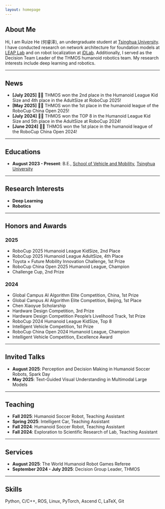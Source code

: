 ```yaml
---
layout: homepage
---
```


## About Me

Hi, I am Ruize He (何睿泽), an undergraduate student at [Tsinghua University](https://www.tsinghua.edu.cn). I have conducted research on network architecture for foundation models at [LEAP Lab](https://www.leaplab.ai) and on robot localization at [iDLab](http://182.92.169.58/thulab/labweb). Additionally, I served as the Decision Team Leader of the THMOS humanoid robotics team. My research interests include deep learning and robotics.

---

## News

- **[July 2025]** 🎉🎉 THMOS won the 2nd place in the Humanoid League Kid Size and 4th place in the AdultSize at RoboCup 2025!
- **[May 2025]** 🎉🎉 THMOS won the 1st place in the humanoid league of the RoboCup China Open 2025!
- **[July 2024]** 🎉🎉 THMOS won the TOP 8 in the Humanoid League Kid Size and 5th place in the AdultSize at RoboCup 2024!
- **[June 2024]** 🎉🎉 THMOS won the 1st place in the humanoid league of the RoboCup China Open 2024!

---

## Educations

- **August 2023 - Present**: B.E., [School of Vehicle and Mobility](https://www.svm.tsinghua.edu.cn), [Tsinghua University](https://www.tsinghua.edu.cn)

---

## Research Interests

- **Deep Learning**
- **Robotics**

---

## Honors and Awards

### 2025

- RoboCup 2025 Humanoid League KidSize, 2nd Place
- RoboCup 2025 Humanoid League AdultSize, 4th Place
- Toyota × Future Mobility Innovation Challenge, 1st Prize
- RoboCup China Open 2025 Humanoid League, Champion
- Challenge Cup, 2nd Prize

### 2024

- Global Campus AI Algorithm Elite Competition, China, 1st Prize
- Global Campus AI Algorithm Elite Competition, Beijing, 1st Place
- Chen Xiaoyue Scholarship
- Hardware Design Competition, 3rd Prize
- Hardware Design Competition People’s Livelihood Track, 1st Prize
- RoboCup 2024 Humanoid League KidSize, Top 8
- Intelligent Vehicle Competition, 1st Prize
- RoboCup China Open 2024 Humanoid League, Champion
- Intelligent Vehicle Competition, Excellence Award

---

## Invited Talks

- **August 2025**: Perception and Decision Making in Humanoid Soccer Robots, Spark Day
- **May 2025**: Text-Guided Visual Understanding in Multimodal Large Models

---

## Teaching

- **Fall 2025**: Humanoid Soccer Robot, Teaching Assistant
- **Spring 2025**: Intelligent Car, Teaching Assistant
- **Fall 2024**: Humanoid Soccer Robot, Teaching Assistant
- **Fall 2024**: Exploration to Scientific Research of Lab, Teaching Assistant

---

## Services

- **August 2025**: The World Humanoid Robot Games Referee
- **September 2024 - July 2025**: Decision Group Leader, THMOS

---

## Skills

Python, C/C++, ROS, Linux, PyTorch, Ascend C, LaTeX, Git

<!-- {% include_relative _includes/publications.md %} -->
